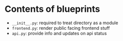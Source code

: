 # Contents of blueprints

- `__init__.py`: required to treat directory as a module
- `frontend.py`: render public facing frontend stuff
- `api.py`: provide info and updates on api status
